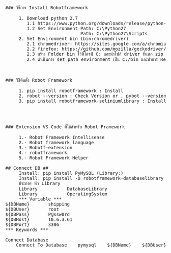 <pre class="pat-markdown">
### วิธีการ Install Robotframework

     1. Download python 2.7 
        1.1 https://www.python.org/downloads/release/python-2716/
        1.2 Set Environment Path: C:\Python27
                            Path: C:\Python27\Scripts
     2. Set Environment bin (bin:chromedriver)
        2.1 chromedriver: https://sites.google.com/a/chromium.org/chromedriver/
        2.2 firefox: https://github.com/mozilla/geckodriver/releases
        2.3 สร้าง Folder bin ไว้ที่ไดรฟ์ C: และนำไฟล์ driver ที่แตก zip แล้วไปวางไว้ที่โฟลเดอร์ดังกล่าว
        2.4 ดำเนินการ set path environment เป็น C:/bin และทำการ Restart เครื่อง



### วิธีติดตั้ง Robot Framework

     1. pip install robotframework : Install
     2. robot --version : Check Version or , pybot --version
     3. pip install robotframework-seliniumlibrary : Install lib ของ seliniumlibrary




### Extension VS Code ที่ใช้สำหรับ Robot Framework

     1.- Robot Framework Intellisense
     2.- Robot framework language
     3.- Robotf-extension
     4.- robotframework
     5.- Robot Framework Helper

## Connect DB ##
     Install: pip install PyMySQL (Library:)
     Install: pip install -U robotframework-databaselibrary
     ประกาศ หัว Library 
     Library           DatabaseLibrary
     Library           OperatingSystem
     *** Variable ***
${DBName}       shipping    
${DBUser}       root
${DBPass}       P@ssw0rd
${DBHost}       10.6.3.61
${DBPort}       3306
*** Keywords ***

Connect Database
    Connect To Database    pymysql    ${DBName}    ${DBUser}    ${DBPass}    ${DBHost}    ${DBPort}
    
     

</div>

